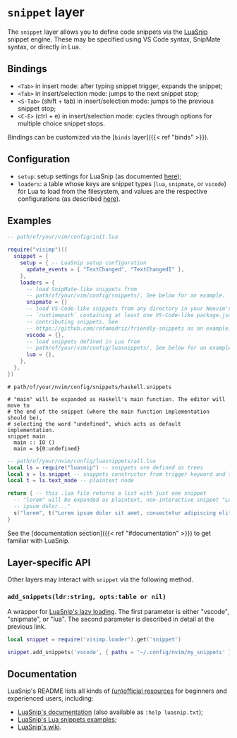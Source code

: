 # `snippet` layer

The `snippet` layer allows you to define code snippets via the
[LuaSnip](https://github.com/l3mon4d3/luasnip) snippet engine. These may be
specified using VS Code syntax, SnipMate syntax, or directly in Lua.

## Bindings

- `<Tab>` in insert mode: after typing snippet trigger, expands the snippet;
- `<Tab>` in insert/selection mode: jumps to the next snippet stop;
- `<S-Tab>` (shift + tab) in insert/selection mode: jumps to the previous
  snippet stop;
- `<C-E>` (ctrl + e) in insert/selection mode: cycles through options for
  multiple choice snippet stops.

Bindings can be customized via the [`binds` layer]({{< ref "binds" >}}).

## Configuration

- `setup`: setup settings for LuaSnip (as documented
  [here](https://github.com/L3MON4D3/LuaSnip/blob/master/DOC.md#config-options));
- `loaders`: a table whose keys are snippet types (`lua`, `snipmate`, or
  `vscode`) for Lua to load from the filesystem, and values are the respective
  configurations (as described
  [here](https://github.com/L3MON4D3/LuaSnip/blob/master/DOC.md#loaders)).

## Examples

```lua
-- path/of/your/vim/config/init.lua

require("visimp")({
  snippet = {
    setup = { -- LuaSnip setup configuration
      update_events = { "TextChanged", "TextChangedI" },
    },
    loaders = {
      -- load SnipMate-like snippets from
      -- path/of/your/vim/config/snippets/. See below for an example.
      snipmate = {}
      -- load VS-Code-like snippets from any directory in your Neovim's
      -- `runtimepath` containing at least one VS-Code-like package.json
      -- contributing snippets. See
      -- https://github.com/rafamadriz/friendly-snippets as an example.
      vscode = {},
      -- load snippets defined in Lua from
      -- path/of/your/vim/config/luasnippets/. See below for an example.
      lua = {},
    },
  },
})
```

```snippets
# path/of/your/nvim/config/snippets/haskell.snippets

# "main" will be expanded as Haskell's main function. The editor will move to
# the end of the snippet (where the main function implementation should be),
# selecting the word "undefined", which acts as default implementation.
snippet main
  main :: IO ()
  main = ${0:undefined}
```

```lua
-- path/of/your/nvim/config/luasnippets/all.lua
local ls = require("luasnip") -- snippets are defined as trees
local s = ls.snippet -- snippets constructor from trigger keyword and tree
local t = ls.text_node -- plaintext node 

return { -- this .lua file returns a list with just one snippet
  -- "lorem" will be expanded as plaintext, non-interactive snippet "Lorem
  -- ipsum dolor..."
  s("lorem", t("Lorem ipsum dolor sit amet, consectetur adipiscing elit."))
}
```

See the [documentation section]({{< ref "#documentation" >}}) to get familiar
with LuaSnip.

## Layer-specific API

Other layers may interact with `snippet` via the following method.

### `add_snippets(ldr:string, opts:table or nil)`

A wrapper for [LuaSnip's lazy loading](https://github.com/L3MON4D3/LuaSnip/blob/master/DOC.md#api-2).
The first parameter is either "vscode", "snipmate", or "lua". The second
parameter is described in detail at the previous link.

```lua
local snippet = require('visimp.loader').get('snippet')

snippet.add_snippets('vscode', { paths = '~/.config/nvim/my_snippets' })
```

## Documentation

LuaSnip's README lists all kinds of [(un)official resources](https://github.com/l3mon4d3/luasnip?tab=readme-ov-file#documentation)
for beginners and experienced users, including:

- [LuaSnip's documentation](https://github.com/L3MON4D3/LuaSnip/blob/master/DOC.md) (also available as `:help luasnip.txt`);
- [LuaSnip's Lua snippets examples](https://github.com/L3MON4D3/LuaSnip/blob/master/Examples/snippets.lua);
- [LuaSnip's wiki](https://github.com/L3MON4D3/LuaSnip/wiki).
